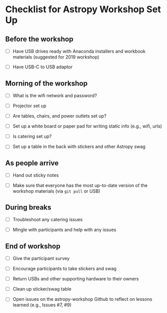 
# Checklist for Astropy Workshop Set Up

## Before the workshop

* [ ] Have USB drives ready with Anaconda installers and workbook materials (suggested for 2019 workshop)

* [ ] Have USB-C to USB adaptor

## Morning of the workshop

* [ ] What is the wifi network and password?

* [ ] Projector set up

* [ ] Are tables, chairs, and power outlets set up?

* [ ] Set up a white board or paper pad for writing static info (e.g., wifi, urls)

* [ ] Is catering set up?

* [ ] Set up a table in the back with stickers and other Astropy swag

## As people arrive

* [ ] Hand out sticky notes

* [ ] Make sure that everyone has the most up-to-date version of the workshop materials (via `git pull` or USB)

## During breaks

* [ ] Troubleshoot any catering issues

* [ ] Mingle with participants and help with any issues

## End of workshop

* [ ] Give the participant survey

* [ ] Encourage participants to take stickers and swag

* [ ] Return USBs and other supporting hardware to their owners

* [ ] Clean up sticker/swag table

* [ ] Open issues on the astropy-workshop Github to reflect on lessons learned (e.g., Issues #7, #9)
